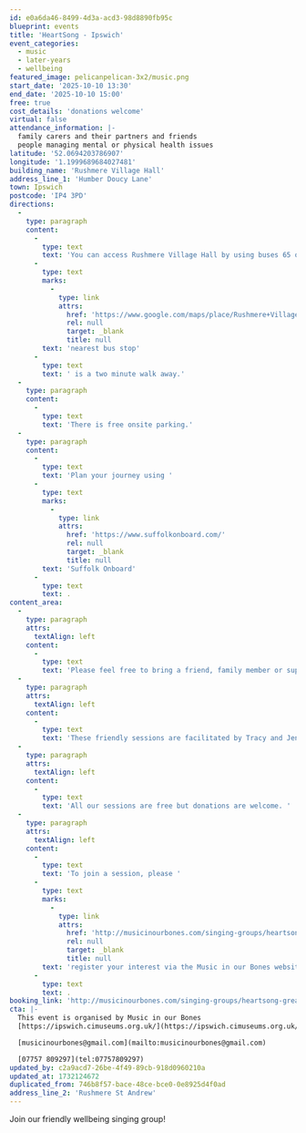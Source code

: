 ```yaml
---
id: e0a6da46-8499-4d3a-acd3-98d8890fb95c
blueprint: events
title: 'HeartSong - Ipswich'
event_categories:
  - music
  - later-years
  - wellbeing
featured_image: pelicanpelican-3x2/music.png
start_date: '2025-10-10 13:30'
end_date: '2025-10-10 15:00'
free: true
cost_details: 'donations welcome'
virtual: false
attendance_information: |-
  family carers and their partners and friends
  people managing mental or physical health issues
latitude: '52.0694203786907'
longitude: '1.1999689684027481'
building_name: 'Rushmere Village Hall'
address_line_1: 'Humber Doucy Lane'
town: Ipswich
postcode: 'IP4 3PD'
directions:
  -
    type: paragraph
    content:
      -
        type: text
        text: 'You can access Rushmere Village Hall by using buses 65 or 66. The '
      -
        type: text
        marks:
          -
            type: link
            attrs:
              href: 'https://www.google.com/maps/place/Rushmere+Village+Hall/@52.0693029,1.1954632,17z/data=!4m23!1m16!4m15!1m6!1m2!1s0x47d99f1ab05c3d81:0x9b2fdb1998414256!2sRushmere+Community+Hub!2m2!1d1.1999425!2d52.068996!1m6!1m2!1s0x47d99f053addd5e5:0x3db48323dc02f91b!2sPost+Box,+Rushmere+St+Andrew,+Ipswich+IP4+3PB!2m2!1d1.201398!2d52.067795!3e2!3m5!1s0x47d99f1abaf959bd:0xb3acc8eb7a3c4972!8m2!3d52.0692951!4d1.1999797!16s%2Fg%2F11bc73gqv3?entry=ttu&g_ep=EgoyMDI0MTExNy4wIKXMDSoASAFQAw%3D%3D'
              rel: null
              target: _blank
              title: null
        text: 'nearest bus stop'
      -
        type: text
        text: ' is a two minute walk away.'
  -
    type: paragraph
    content:
      -
        type: text
        text: 'There is free onsite parking.'
  -
    type: paragraph
    content:
      -
        type: text
        text: 'Plan your journey using '
      -
        type: text
        marks:
          -
            type: link
            attrs:
              href: 'https://www.suffolkonboard.com/'
              rel: null
              target: _blank
              title: null
        text: 'Suffolk Onboard'
      -
        type: text
        text: .
content_area:
  -
    type: paragraph
    attrs:
      textAlign: left
    content:
      -
        type: text
        text: 'Please feel free to bring a friend, family member or support worker with you! '
  -
    type: paragraph
    attrs:
      textAlign: left
    content:
      -
        type: text
        text: 'These friendly sessions are facilitated by Tracy and Jenny and take place on the second Friday of the month.'
  -
    type: paragraph
    attrs:
      textAlign: left
    content:
      -
        type: text
        text: 'All our sessions are free but donations are welcome. '
  -
    type: paragraph
    attrs:
      textAlign: left
    content:
      -
        type: text
        text: 'To join a session, please '
      -
        type: text
        marks:
          -
            type: link
            attrs:
              href: 'http://musicinourbones.com/singing-groups/heartsong-great-blakenhan/'
              rel: null
              target: _blank
              title: null
        text: 'register your interest via the Music in our Bones website'
      -
        type: text
        text: .
booking_link: 'http://musicinourbones.com/singing-groups/heartsong-great-blakenhan/'
cta: |-
  This event is organised by Music in our Bones
  [https://ipswich.cimuseums.org.uk/](https://ipswich.cimuseums.org.uk/) 

  [musicinourbones@gmail.com](mailto:musicinourbones@gmail.com)

  [07757 809297](tel:07757809297)
updated_by: c2a9acd7-26be-4f49-89cb-918d0960210a
updated_at: 1732124672
duplicated_from: 746b8f57-bace-48ce-bce0-0e8925d4f0ad
address_line_2: 'Rushmere St Andrew'
---
```

Join our friendly wellbeing singing group!